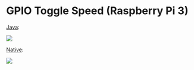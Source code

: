 GPIO Toggle Speed (Raspberry Pi 3)
==================================

[Java](toggle_java/):

![](java.png)

[Native](toggle_native/):

![](native.png)
